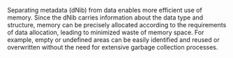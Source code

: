 Separating metadata (dNib) from data enables more efficient use of memory. Since the dNib carries information about the data type and structure, memory can be precisely allocated according to the requirements of data allocation, leading to minimized waste of memory space. For example, empty or undefined areas can be easily identified and reused or overwritten without the need for extensive garbage collection processes.
